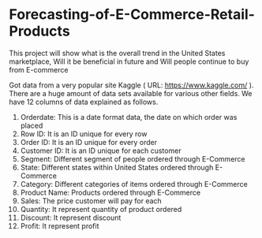 # Forecasting-of-E-Commerce-Retail-Products

This project will show what is the overall trend in the United States marketplace,  Will it be beneficial in future and Will people continue to buy from E-commerce

Got data from a very popular site Kaggle ( URL: https://www.kaggle.com/ ). There are a huge amount of data sets available for various other fields. We have 12 columns of data explained as follows.

1. Orderdate: This is a date format data, the date on which order was placed
2. Row ID: It is an ID unique for every row
3. Order ID: It is an ID unique for every order
4. Customer ID: It is an ID unique for each customer
5. Segment: Different segment of people ordered through E-Commerce
6. State: Different states within United States ordered through E-Commerce
7. Category: Different categories of items ordered through E-Commerce
8. Product Name: Products ordered through E-Commerce
9. Sales: The price customer will pay for each 
10. Quantity: It represent quantity of product ordered 
11. Discount: It represent discount
12. Profit: It represent profit


